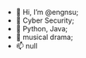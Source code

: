 - 👋 Hi, I’m @engnsu;
- 👀 Cyber Security;
- 🌱 Python, Java;
- 💞️ musical drama;
- 📫 null

<!---
engnsu/engnsu is a ✨ special ✨ repository because its `README.md` (this file) appears on your GitHub profile.
You can click the Preview link to take a look at your changes.
--->
